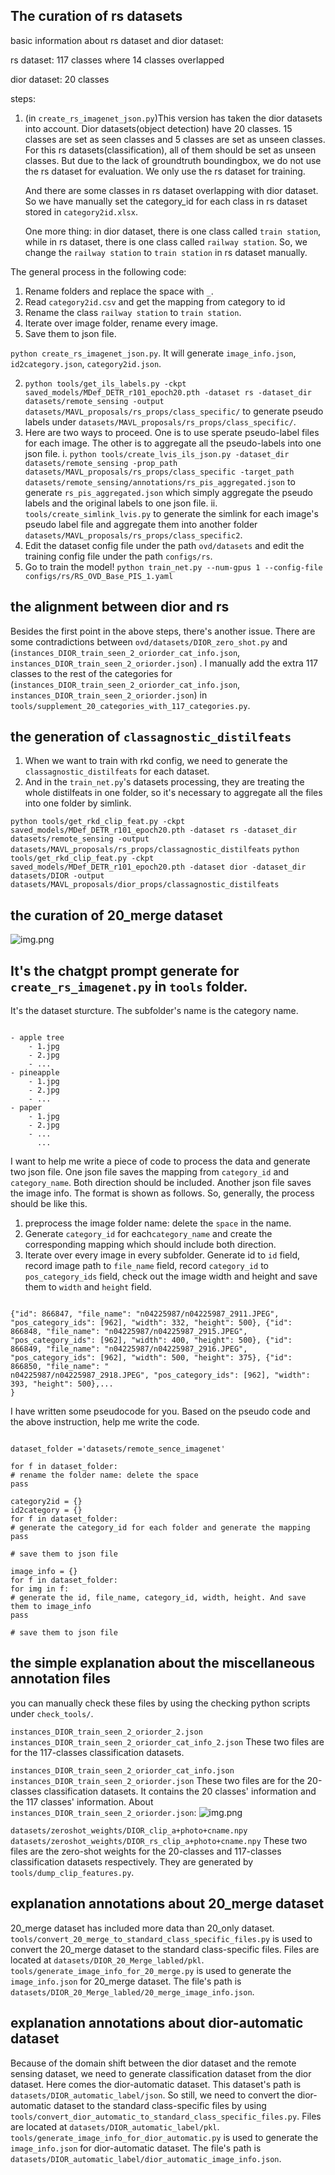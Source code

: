## The curation of rs datasets

basic information about rs dataset and dior dataset:

rs dataset: 117 classes where 14 classes overlapped

dior dataset: 20 classes

steps:

1. (in `create_rs_imagenet_json.py`)This version has taken the dior datasets into account.
   Dior datasets(object detection) have 20 classes. 15 classes are set as seen classes and 5 classes are set as unseen classes.
   For this rs datasets(classification), all of them should be set as unseen classes. But due to the lack of groundtruth boundingbox,
   we do not use the rs dataset for evaluation. We only use the rs dataset for training.

   And there are some classes in rs dataset overlapping with dior dataset. So we have manually set the category_id for each class in rs dataset stored in `category2id.xlsx`.

   One more thing: in dior dataset, there is one class called `train station`, while in rs dataset, there is one class called `railway station`.
   So, we change the `railway station` to `train station` in rs dataset manually.

The general process in the following code:

1. Rename folders and replace the space with `_`.
2. Read `category2id.csv` and get the mapping from category to id
3. Rename the class `railway station` to `train station`.
4. Iterate over image folder, rename every image.
5. Save them to json file.

`python create_rs_imagenet_json.py`. It will generate `image_info.json`, `id2category.json`, `category2id.json`.

2. `python tools/get_ils_labels.py -ckpt saved_models/MDef_DETR_r101_epoch20.pth -dataset rs -dataset_dir datasets/remote_sensing -output datasets/MAVL_proposals/rs_props/class_specific/`
   to generate pseudo labels under `datasets/MAVL_proposals/rs_props/class_specific/`.
3. Here are two ways to proceed. One is to use sperate pseudo-label files for each image. The other is to aggregate all the pseudo-labels into one json file.
   i. `python tools/create_lvis_ils_json.py -dataset_dir datasets/remote_sensing -prop_path datasets/MAVL_proposals/rs_props/class_specific -target_path datasets/remote_sensing/annotations/rs_pis_aggregated.json`
   to generate `rs_pis_aggregated.json` which simply aggregate the pseudo labels and the original labels to one json file.
   ii. `tools/create_simlink_lvis.py` to generate the simlink for each image's pseudo label file and aggregate them into another folder `datasets/MAVL_proposals/rs_props/class_specific2`.
4. Edit the dataset config file under the path `ovd/datasets` and edit the training config file under the path `configs/rs`.
4. Go to train the model!
   `python train_net.py --num-gpus 1 --config-file configs/rs/RS_OVD_Base_PIS_1.yaml`

## the alignment between dior and rs

Besides the first point in the above steps, there's another issue.
There are some contradictions between `ovd/datasets/DIOR_zero_shot.py` and (`instances_DIOR_train_seen_2_oriorder_cat_info.json`, `instances_DIOR_train_seen_2_oriorder.json`) .
I manually add the extra 117 classes to the rest of the categories for (`instances_DIOR_train_seen_2_oriorder_cat_info.json`, `instances_DIOR_train_seen_2_oriorder.json`)
in `tools/supplement_20_categories_with_117_categories.py`.

## the generation of  `classagnostic_distilfeats`

1. When we want to train with rkd config, we need to generate the `classagnostic_distilfeats` for each dataset.
2. And in the `train_net.py`'s datasets processing, they are treating the whole distilfeats in one folder, so it's necessary to aggregate all the files into one folder by simlink.

`python tools/get_rkd_clip_feat.py -ckpt saved_models/MDef_DETR_r101_epoch20.pth -dataset rs -dataset_dir datasets/remote_sensing -output datasets/MAVL_proposals/rs_props/classagnostic_distilfeats`
`python tools/get_rkd_clip_feat.py -ckpt saved_models/MDef_DETR_r101_epoch20.pth -dataset dior -dataset_dir datasets/DIOR -output datasets/MAVL_proposals/dior_props/classagnostic_distilfeats`

## the curation of 20_merge dataset

![img.png](../docs/img.png)

## It's the chatgpt prompt generate for `create_rs_imagenet.py` in `tools` folder.

It's the dataset sturcture. The subfolder's name is the category name.

```

- apple tree
    - 1.jpg
    - 2.jpg
    - ...
- pineapple
    - 1.jpg
    - 2.jpg
    - ...
- paper
    - 1.jpg
    - 2.jpg
    - ...
      ...

```

I want to help me write a piece of code to process the data and generate two json file.
One json file saves the mapping from `category_id` and `category_name`. Both direction should be included.
Another json file saves the image info. The format is shown as follows.
So, generally, the process should be like this.

1. preprocess the image folder name: delete the `space` in the name.
2. Generate `category_id` for each`category_name` and create the corresponding mapping which should include both direction.
3. Iterate over every image in every subfolder. Generate id to `id` field, record image path to `file_name` field, record `category_id` to `pos_category_ids` field, check out the image width and height and save them to `width` and `height` field.

```

{"id": 866847, "file_name": "n04225987/n04225987_2911.JPEG", "pos_category_ids": [962], "width": 332, "height": 500}, {"id": 866848, "file_name": "n04225987/n04225987_2915.JPEG", "pos_category_ids": [962], "width": 400, "height": 500}, {"id": 866849, "file_name": "n04225987/n04225987_2916.JPEG", "pos_category_ids": [962], "width": 500, "height": 375}, {"id": 866850, "file_name": "
n04225987/n04225987_2918.JPEG", "pos_category_ids": [962], "width": 393, "height": 500},...
}

```

I have written some pseudocode for you. Based on the pseudo code and the above instruction, help me write the code.

```

dataset_folder ='datasets/remote_sence_imagenet'

for f in dataset_folder:
# rename the folder name: delete the space
pass

category2id = {}
id2category = {}
for f in dataset_folder:
# generate the category_id for each folder and generate the mapping
pass

# save them to json file

image_info = {}
for f in dataset_folder:
for img in f:
# generate the id, file_name, category_id, width, height. And save them to image_info
pass

# save them to json file

```

## the simple explanation about the miscellaneous annotation files

you can manually check these files by using the checking python scripts under `check_tools/`.

`instances_DIOR_train_seen_2_oriorder_2.json`
`instances_DIOR_train_seen_2_oriorder_cat_info_2.json`
These two files are for the 117-classes classification datasets.

`instances_DIOR_train_seen_2_oriorder_cat_info.json`
`instances_DIOR_train_seen_2_oriorder.json`
These two files are for the 20-classes classification datasets. It contains the 20 classes' information and the 117 classes' information.
About `instances_DIOR_train_seen_2_oriorder.json`:
![img.png](../docs/img1.png)

`datasets/zeroshot_weights/DIOR_clip_a+photo+cname.npy`
`datasets/zeroshot_weights/DIOR_rs_clip_a+photo+cname.npy`
These two files are the zero-shot weights for the 20-classes and 117-classes classification datasets respectively.
They are generated by `tools/dump_clip_features.py`.

## explanation annotations about 20_merge dataset

20_merge dataset has included more data than 20_only dataset.
`tools/convert_20_merge_to_standard_class_specific_files.py` is used to convert the 20_merge dataset to the standard class-specific files.
Files are located at `datasets/DIOR_20_Merge_labled/pkl`.
`tools/generate_image_info_for_20_merge.py` is used to generate the `image_info.json` for 20_merge dataset.
The file's path is `datasets/DIOR_20_Merge_labled/20_merge_image_info.json`.

## explanation annotations about dior-automatic dataset

Because of the domain shift between the dior dataset and the remote sensing dataset, we need to generate classification dataset from the dior dataset.
Here comes the dior-automatic dataset.
This dataset's path is `datasets/DIOR_automatic_label/json`.
So still, we need to convert the dior-automatic dataset to the standard class-specific files by using `tools/convert_dior_automatic_to_standard_class_specific_files.py`.
Files are located at `datasets/DIOR_automatic_label/pkl`.
`tools/generate_image_info_for_dior_automatic.py` is used to generate the `image_info.json` for dior-automatic dataset.
The file's path is `datasets/DIOR_automatic_label/dior_automatic_image_info.json`.
